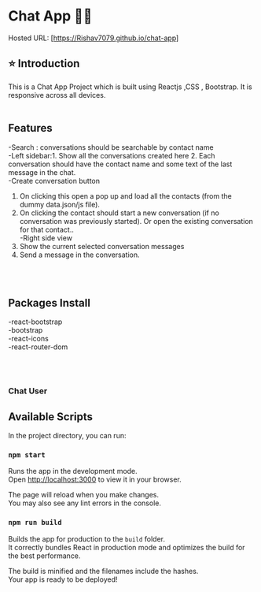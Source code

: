 # Chat App  🚀🚀

Hosted URL:  [https://Rishav7079.github.io/chat-app]

## ⭐ Introduction

This is a Chat App Project which is built using Reactjs ,CSS  , Bootstrap. It is responsive across all devices.
<br/>
<br/>

## Features
-Search : conversations should be searchable by contact name<br/>
-Left sidebar:1.  Show all the conversations created here
2.  Each conversation should have the contact name and some text of the
last message in the chat.<br/>
-Create conversation button
1. On clicking this open a pop up and load all the contacts (from the dummy
data.json/js file).
2.  On clicking the contact should start a new conversation (if no
conversation was previously started). Or open the existing conversation
for that contact..<br/>
-Right side view
1. Show the current selected conversation messages
2. Send a message in the conversation.<br/>
<br/>
<br/>

## Packages Install
-react-bootstrap<br/>
-bootstrap<br/>
-react-icons<br/>
-react-router-dom<br />


<br/>
<br/>

###  Chat User




## Available Scripts

In the project directory, you can run:

### `npm start`

Runs the app in the development mode.\
Open [http://localhost:3000](http://localhost:3000) to view it in your browser.

The page will reload when you make changes.\
You may also see any lint errors in the console.

### `npm run build`

Builds the app for production to the `build` folder.\
It correctly bundles React in production mode and optimizes the build for the best performance.

The build is minified and the filenames include the hashes.\
Your app is ready to be deployed!
